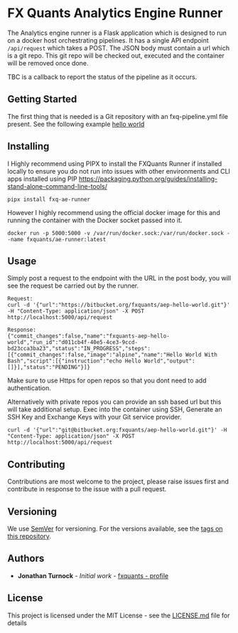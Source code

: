 # FX Quants Analytics Engine Runner

The Analytics engine runner is a Flask application which is designed to run on a docker host orchestrating pipelines.
It has a single API endpoint ```/api/request``` which takes a POST. The JSON body must contain a url which is a git repo.
This git repo will be checked out, executed and the container will be removed once done.

TBC is a callback to report the status of the pipeline as it occurs.

## Getting Started
The first thing that is needed is a Git repository with an fxq-pipeline.yml file present.
See the following example [hello world](https://bitbucket.org/fxquants/aep-hello-world)

## Installing
I Highly recommend using PIPX to install the FXQuants Runner if installed locally to ensure you do not run into issues 
with other environments and CLI apps installed using PIP 
https://packaging.python.org/guides/installing-stand-alone-command-line-tools/

```
pipx install fxq-ae-runner
```

However I highly recommend using the official docker image for this and running the container with the Docker socket
passed into it. 
```
docker run -p 5000:5000 -v /var/run/docker.sock:/var/run/docker.sock --name fxquants/ae-runner:latest
``` 

## Usage
Simply post a request to the endpoint with the URL in the post body, you will see the request be carried out by the runner.
```
Request:
curl -d '{"url":"https://bitbucket.org/fxquants/aep-hello-world.git"}' -H "Content-Type: application/json" -X POST http://localhost:5000/api/request

Response:
{"commit_changes":false,"name":"fxquants-aep-hello-world","run_id":"d011cb4f-40e5-4ce3-9ccd-bd23cca3ba23","status":"IN_PROGRESS","steps":[{"commit_changes":false,"image":"alpine","name":"Hello World With Bash","script":[{"instruction":"echo Hello World","output":[]}],"status":"PENDING"}]}
```

Make sure to use Https for open repos so that you dont need to add authentication.

Alternatively with private repos you can provide an ssh based url but this will take additional setup.
Exec into the container using SSH, Generate an SSH Key and Exchange Keys with your Git service provider.

```
curl -d '{"url":"git@bitbucket.org:fxquants/aep-hello-world.git"}' -H "Content-Type: application/json" -X POST http://localhost:5000/api/request
```

## Contributing

Contributions are most welcome to the project, please raise issues first and contribute in response to the issue with a pull request.

## Versioning

We use [SemVer](http://semver.org/) for versioning. For the versions available, see the [tags on this repository](https://bitbucket.org/fxquants/fxq-ioc-core/downloads/?tab=tags). 

## Authors

* **Jonathan Turnock** - *Initial work* - [fxquants - profile](https://fxquants.atlassian.net/people/5c4e3005043b4f5d172a732a)

## License

This project is licensed under the MIT License - see the [LICENSE.md](LICENSE.md) file for details